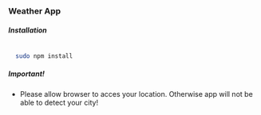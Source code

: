 ### Weather App

##### Installation

```sh

  sudo npm install

```

##### Important!

- Please allow browser to acces your location. Otherwise app will not be able to detect your city!

